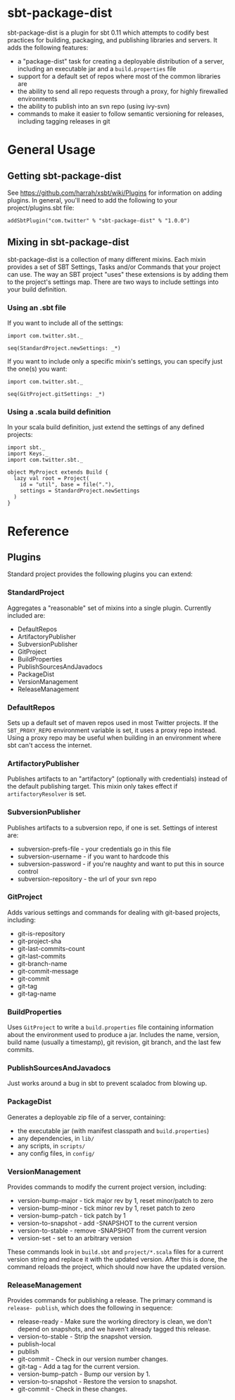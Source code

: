 
sbt-package-dist
================

sbt-package-dist is a plugin for sbt 0.11 which attempts to codify best
practices for building, packaging, and publishing libraries and servers. It
adds the following features:

- a "package-dist" task for creating a deployable distribution of a server,
  including an executable jar and a `build.properties` file
- support for a default set of repos where most of the common libraries are
- the ability to send all repo requests through a proxy, for highly
  firewalled environments
- the ability to publish into an svn repo (using ivy-svn)
- commands to make it easier to follow semantic versioning for releases,
  including tagging releases in git

General Usage
=============

## Getting sbt-package-dist

See https://github.com/harrah/xsbt/wiki/Plugins for information on adding
plugins. In general, you'll need to add the following to your
project/plugins.sbt file:

    addSbtPlugin("com.twitter" % "sbt-package-dist" % "1.0.0")

## Mixing in sbt-package-dist

sbt-package-dist is a collection of many different mixins. Each mixin provides
a set of SBT Settings, Tasks and/or Commands that your project can use. The
way an SBT project "uses" these extensions is by adding them to the project's
settings map. There are two ways to include settings into your build
definition.

### Using an .sbt file

If you want to include all of the settings:

    import com.twitter.sbt._

    seq(StandardProject.newSettings: _*)

If you want to include only a specific mixin's settings, you can specify just
the one(s) you want:

    import com.twitter.sbt._
    
    seq(GitProject.gitSettings: _*)
    
### Using a .scala build definition

In your scala build definition, just extend the settings of any defined
projects:

    import sbt._
    import Keys._
    import com.twitter.sbt._
    
    object MyProject extends Build {
      lazy val root = Project(
        id = "util", base = file("."),
        settings = StandardProject.newSettings
      )
    }
  
Reference
=========

## Plugins

Standard project provides the following plugins you can extend:

### StandardProject

Aggregates a "reasonable" set of mixins into a single plugin. Currently
included are:

* DefaultRepos
* ArtifactoryPublisher
* SubversionPublisher
* GitProject
* BuildProperties
* PublishSourcesAndJavadocs
* PackageDist
* VersionManagement
* ReleaseManagement

### DefaultRepos

Sets up a default set of maven repos used in most Twitter projects. If the
`SBT_PROXY_REPO` environment variable is set, it uses a proxy repo instead.
Using a proxy repo may be useful when building in an environment where sbt
can't access the internet.

### ArtifactoryPublisher

Publishes artifacts to an "artifactory" (optionally with credentials) instead
of the default publishing target. This mixin only takes effect if
`artifactoryResolver` is set.

### SubversionPublisher

Publishes artifacts to a subversion repo, if one is set. Settings of interest
are:

* subversion-prefs-file - your credentials go in this file
* subversion-username - if you want to hardcode this
* subversion-password - if you're naughty and want to put this in source
  control
* subversion-repository - the url of your svn repo

### GitProject

Adds various settings and commands for dealing with git-based projects,
including:

* git-is-repository
* git-project-sha
* git-last-commits-count
* git-last-commits
* git-branch-name
* git-commit-message
* git-commit
* git-tag
* git-tag-name

### BuildProperties

Uses `GitProject` to write a `build.properties` file containing information
about the environment used to produce a jar. Includes the name, version, build
name (usually a timestamp), git revision, git branch, and the last few
commits.

### PublishSourcesAndJavadocs

Just works around a bug in sbt to prevent scaladoc from blowing up.

### PackageDist

Generates a deployable zip file of a server, containing:

- the executable jar (with manifest classpath and `build.properties`)
- any dependencies, in `lib/`
- any scripts, in `scripts/`
- any config files, in `config/`

### VersionManagement

Provides commands to modify the current project version, including:

* version-bump-major - tick major rev by 1, reset minor/patch to zero
* version-bump-minor - tick minor rev by 1, reset patch to zero
* version-bump-patch - tick patch by 1
* version-to-snapshot - add -SNAPSHOT to the current version
* version-to-stable - remove -SNAPSHOT from the current version
* version-set - set to an arbitrary version

These commands look in `build.sbt` and `project/*.scala` files for a current
version string and replace it with the updated version. After this is done,
the command reloads the project, which should now have the updated version.

### ReleaseManagement

Provides commands for publishing a release. The primary command is `release-
publish`, which does the following in sequence:

* release-ready - Make sure the working directory is clean, we don't depend
  on snapshots, and we haven't already tagged this release.
* version-to-stable - Strip the snapshot version.
* publish-local
* publish
* git-commit - Check in our version number changes.
* git-tag - Add a tag for the current version.
* version-bump-patch - Bump our version by 1.
* version-to-snapshot - Restore the version to snapshot.
* git-commit - Check in these changes.
